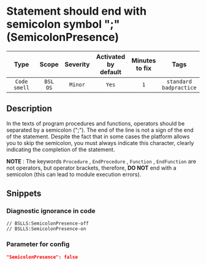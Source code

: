 # Statement should end with semicolon symbol ";" (SemicolonPresence)

| Type | Scope | Severity | Activated<br/>by default | Minutes<br/>to fix | Tags |
| :-: | :-: | :-: | :-: | :-: | :-: |
| `Code smell` | `BSL`<br/>`OS` | `Minor` | `Yes` | `1` | `standard`<br/>`badpractice` |

<!-- Блоки выше заполняются автоматически, не трогать -->
## Description

In the texts of program procedures and functions, operators should be separated by a semicolon (";"). The end of the line is not a sign of the end of the statement.
Despite the fact that in some cases the platform allows you to skip the semicolon, you must always indicate this character, clearly indicating the completion of the statement.

**NOTE** : The keywords `Procedure` , `EndProcedure` , `Function` , `EndFunction` are not operators, but operator brackets, therefore, **DO NOT** end with a semicolon (this can lead to module execution errors).

## Snippets

<!-- Блоки ниже заполняются автоматически, не трогать -->
### Diagnostic ignorance in code

```bsl
// BSLLS:SemicolonPresence-off
// BSLLS:SemicolonPresence-on
```

### Parameter for config

```json
"SemicolonPresence": false
```
